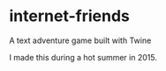 # internet-friends
A text adventure game built with Twine

I made this during a hot summer in 2015.
